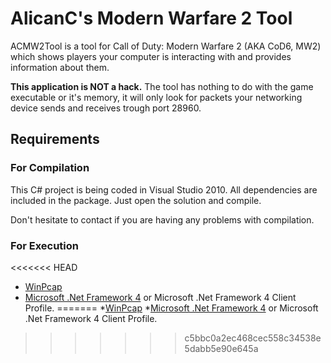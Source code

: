 AlicanC's Modern Warfare 2 Tool
===============================

ACMW2Tool is a tool for Call of Duty: Modern Warfare 2 (AKA CoD6, MW2) which shows players your computer is interacting with and provides information about them.

<b>This application is NOT a hack.</b> The tool has nothing to do with the game executable or it's memory, it will only look for packets your networking device sends and receives trough port 28960.

Requirements
------------

### For Compilation

This C# project is being coded in Visual Studio 2010. All dependencies are included in the package. Just open the solution and compile.

Don't hesitate to contact if you are having any problems with compilation.

### For Execution

<<<<<<< HEAD
* [WinPcap](http://www.winpcap.org/)
* [Microsoft .Net Framework 4](http://www.microsoft.com/download/en/details.aspx?displaylang=en&id=17718) or Microsoft .Net Framework 4 Client Profile.
=======
*[WinPcap](http://www.winpcap.org/)
*[Microsoft .Net Framework 4](http://www.microsoft.com/download/en/details.aspx?displaylang=en&id=17718) or Microsoft .Net Framework 4 Client Profile.
>>>>>>> c5bbc0a2ec468cec558c34538e5dabb5e90e645a
